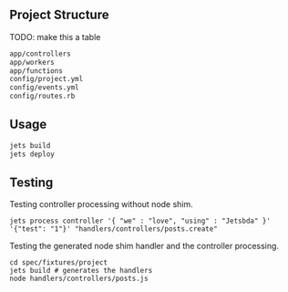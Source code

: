 ## Project Structure

TODO: make this a table

```sh
app/controllers
app/workers
app/functions
config/project.yml
config/events.yml
config/routes.rb
```


## Usage

```sh
jets build
jets deploy
```

## Testing

Testing controller processing without node shim.

```
jets process controller '{ "we" : "love", "using" : "Jetsbda" }' '{"test": "1"}' "handlers/controllers/posts.create"
```

Testing the generated node shim handler and the controller processing.

```
cd spec/fixtures/project
jets build # generates the handlers
node handlers/controllers/posts.js
```